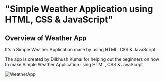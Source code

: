 # "Simple Weather Application using HTML, CSS &amp; JavaScript"

## Overview of Weather App

It's a  Simple Weather Application made by using HTML, CSS &amp; JavaScript.

The app is created by Dilkhush Kumar for helping out the beginners on how to make Simple Weather Application using HTML, CSS &amp; JavaScript


![WeatherApp](https://user-images.githubusercontent.com/42378118/99897986-fd02dc00-2cc3-11eb-9cac-f5b577bfef40.png)

